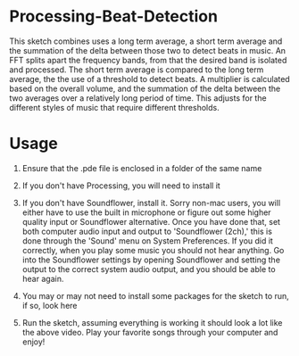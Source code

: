 Processing-Beat-Detection
=========================

This sketch combines uses a long term average, a short term average and the summation of the delta between those two to detect beats in music. An FFT splits apart the frequency bands, from that the desired band is isolated and processed. The short term average is compared to the  long term average, the the use of a threshold to detect beats. A multiplier is calculated based on the overall volume, and the summation of the delta between the two averages over a relatively long period of time. This adjusts for the different styles of music that require different thresholds.


Usage
=====

1) Ensure that the .pde file is enclosed in a folder of the same name

2) If you don't have Processing, you will need to install it

3) If you don't have Soundflower, install it. Sorry non-mac users, you will either have to use the built in microphone or figure out some higher quality input or Soundflower alternative. Once you have done that, set both computer audio input and output to 'Soundflower (2ch),' this is done through the 'Sound' menu on System Preferences. If you did it correctly, when you play some music you should not hear anything. Go into the Soundflower settings by opening Soundflower and setting the output to the correct system audio output, and you should be able to hear again.

4) You may or may not need to install some packages for the sketch to run, if so, look here

5) Run the sketch, assuming everything is working it should look a lot like the above video. Play your favorite songs through your computer and enjoy!